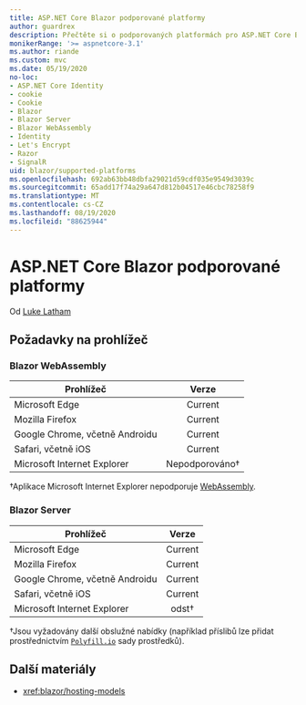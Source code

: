 ```yaml
---
title: ASP.NET Core Blazor podporované platformy
author: guardrex
description: Přečtěte si o podporovaných platformách pro ASP.NET Core Blazor .
monikerRange: '>= aspnetcore-3.1'
ms.author: riande
ms.custom: mvc
ms.date: 05/19/2020
no-loc:
- ASP.NET Core Identity
- cookie
- Cookie
- Blazor
- Blazor Server
- Blazor WebAssembly
- Identity
- Let's Encrypt
- Razor
- SignalR
uid: blazor/supported-platforms
ms.openlocfilehash: 692ab63bb48dbfa29021d59cdf035e9549d3039c
ms.sourcegitcommit: 65add17f74a29a647d812b04517e46cbc78258f9
ms.translationtype: MT
ms.contentlocale: cs-CZ
ms.lasthandoff: 08/19/2020
ms.locfileid: "88625944"
---
```

# <a name="aspnet-core-no-locblazor-supported-platforms"></a>ASP.NET Core Blazor podporované platformy

Od [Luke Latham](https://github.com/guardrex)

## <a name="browser-requirements"></a>Požadavky na prohlížeč

### Blazor WebAssembly

| Prohlížeč                          | Verze               |
| -------------------------------- | :-------------------: |
| Microsoft Edge                   | Current               |
| Mozilla Firefox                  | Current               |
| Google Chrome, včetně Androidu | Current               |
| Safari, včetně iOS            | Current               |
| Microsoft Internet Explorer      | Nepodporováno&dagger; |

&dagger;Aplikace Microsoft Internet Explorer nepodporuje [WebAssembly](https://webassembly.org).

### Blazor Server

| Prohlížeč                          | Verze    |
| -------------------------------- | :--------: |
| Microsoft Edge                   | Current    |
| Mozilla Firefox                  | Current    |
| Google Chrome, včetně Androidu | Current    |
| Safari, včetně iOS            | Current    |
| Microsoft Internet Explorer      | odst&dagger; |

&dagger;Jsou vyžadovány další obslužné nabídky (například příslibů lze přidat prostřednictvím [`Polyfill.io`](https://polyfill.io/v3/) sady prostředků).

## <a name="additional-resources"></a>Další materiály

* <xref:blazor/hosting-models>

